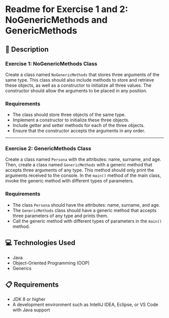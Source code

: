 # Readme for Exercise 1 and 2: NoGenericMethods and GenericMethods

## 📄 Description

### Exercise 1: NoGenericMethods Class

Create a class named `NoGenericMethods` that stores three arguments of the same type. This class should also include methods to store and retrieve these objects, as well as a constructor to initialize all three values. The constructor should allow the arguments to be placed in any position.

### Requirements
- The class should store three objects of the same type.
- Implement a constructor to initialize these three objects.
- Include getter and setter methods for each of the three objects.
- Ensure that the constructor accepts the arguments in any order.

---

### Exercise 2: GenericMethods Class

Create a class named `Persona` with the attributes: name, surname, and age. Then, create a class named `GenericMethods` with a generic method that accepts three arguments of any type. This method should only print the arguments received to the console. In the `main()` method of the main class, invoke the generic method with different types of parameters.

### Requirements
- The class `Persona` should have the attributes: name, surname, and age.
- The `GenericMethods` class should have a generic method that accepts three parameters of any type and prints them.
- Call the generic method with different types of parameters in the `main()` method.

## 💻 Technologies Used
- Java
- Object-Oriented Programming (OOP)
- Generics

## 📋 Requirements
- JDK 8 or higher
- A development environment such as IntelliJ IDEA, Eclipse, or VS Code with Java support
